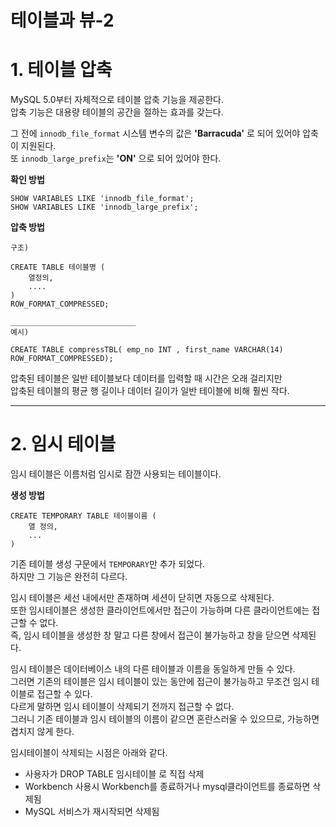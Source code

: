 테이블과 뷰-2
=======================
# 1. 테이블 압축
MySQL 5.0부터 자체적으로 테이블 압축 기능을 제공한다.  
압축 기능은 대용량 테이블의 공간을 절하는 효과를 갖는다.  
  
그 전에 ```innodb_file_format``` 시스템 변수의 값은 **'Barracuda'** 로 되어 있어야 압축이 지원된다.  
또 ```innodb_large_prefix```는 **'ON'** 으로 되어 있어야 한다.
      
**확인 방법**
```
SHOW VARIABLES LIKE 'innodb_file_format';
SHOW VARIABLES LIKE 'innodb_large_prefix';
```
  
**압축 방법**
```
구조)
  
CREATE TABLE 테이블명 (
    열정의,
    ....
)
ROW_FORMAT_COMPRESSED;

____________________________
예시)

CREATE TABLE compressTBL( emp_no INT , first_name VARCHAR(14) ROW_FORMAT_COMPRESSED);
```
압축된 테이블은 일반 테이블보다 데이터를 입력할 때 시간은 오래 걸리지만     
압축된 테이블의 평균 행 길이나 데이터 길이가 일반 테이블에 비해 훨씬 작다.  
  
***
# 2. 임시 테이블
임시 테이블은 이름처럼 임시로 잠깐 사용되는 테이블이다.  
  
**생성 방법**
```
CREATE TEMPORARY TABLE 테이블이름 (
    열 정의,
    ...
)
```
기존 테이블 생성 구문에서 ```TEMPORARY```만 추가 되었다.  
하지만 그 기능은 완전히 다르다.   
  
임시 테이블은 세선 내에서만 존재하며 세션이 닫히면 자동으로 삭제된다.    
또한 임시테이블은 생성한 클라이언트에서만 접근이 가능하며 다른 클라이언트에는 접근할 수 없다.  
즉, 임시 테이블을 생성한 창 말고 다른 창에서 접근이 불가능하고 창을 닫으면 삭제된다.  
  
임시 테이블은 데이터베이스 내의 다른 테이블과 이름을 동일하게 만들 수 있다.  
그러면 기존의 테이블은 임시 테이블이 있는 동안에 접근이 불가능하고 무조건 임시 테이블로 접근할 수 있다.  
다르게 말하면 임시 테이블이 삭제되기 전까지 접근할 수 없다.  
그러니 기존 테이블과 임시 테이블의 이름이 같으면 혼란스러울 수 있으므로, 가능하면 겹치지 않게 한다.  
    
임시테이블이 삭제되는 시점은 아래와 같다.    
  
* 사용자가 DROP TABLE 임시테이블 로 직접 삭제
* Workbench 사용시 Workbench를 종료하거나 mysql클라이언트를 종료하면 삭제됨
* MySQL 서비스가 재시작되면 삭제됨
